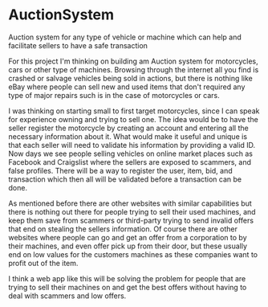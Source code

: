 # AuctionSystem
Auction system for any type of vehicle or machine which can help and facilitate sellers to have a safe transaction

For this project I'm thinking on building am Auction system for motorcycles, cars or other type of machines. Browsing through the internet all you find is crashed or salvage vehicles being sold in actions, but there is nothing like eBay where people can sell new and used items that don't required any type of major repairs such is in the case of motorcycles or cars. 

I was thinking on starting small to first target motorcycles, since I can speak for experience owning and trying to sell one. The idea would be to have the seller register the motorcycle by creating an account and entering all the necessary information about it. What would make it useful and unique is that each seller will need to validate his information by providing a valid ID. Now days we see people selling vehicles on online market places such as Facebook and Craigslist where the sellers are exposed to scammers, and false profiles. There will be a way to register the user, item, bid, and transaction which then all will be validated before a transaction can be done. 

As mentioned before there are other websites with similar capabilities but there is nothing out there for people trying to sell their used machines, and keep them save from scammers or third-party trying to send invalid offers that end on stealing the sellers information. Of course there are other websites where people can go and get an offer from a corporation to by their machines, and even offer pick up from their door, but these usually end on low values for the customers machines as these companies want to profit out of the item. 

I think a web app like this will be solving the problem for people that are trying to sell their machines on and get the best offers without having to deal with scammers and low offers. 
